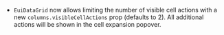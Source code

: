 - `EuiDataGrid` now allows limiting the number of visible cell actions with a new `columns.visibleCellActions` prop (defaults to 2). All additional actions will be shown in the cell expansion popover.
